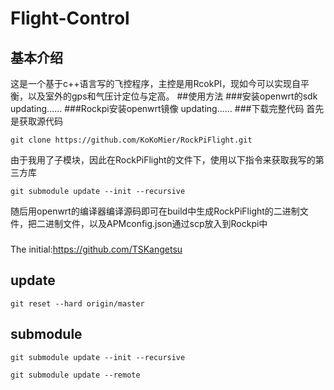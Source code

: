 # Flight-Control
## 基本介绍
这是一个基于c++语言写的飞控程序，主控是用RcokPI，现如今可以实现自平衡，以及室外的gps和气压计定位与定高。
##使用方法
###安装openwrt的sdk
updating......
###Rockpi安装openwrt镜像
updating......
###下载完整代码
首先是获取源代码
```
git clone https://github.com/KoKoMier/RockPiFlight.git
```
由于我用了子模块，因此在RockPiFlight的文件下，使用以下指令来获取我写的第三方库
```
git submodule update --init --recursive
```
随后用openwrt的编译器编译源码即可在build中生成RockPiFlight的二进制文件，把二进制文件，以及APMconfig.json通过scp放入到Rockpi中
###


The initial:https://github.com/TSKangetsu
## update
```
git reset --hard origin/master
```
## submodule
```
git submodule update --init --recursive
```
```
git submodule update --remote
```
